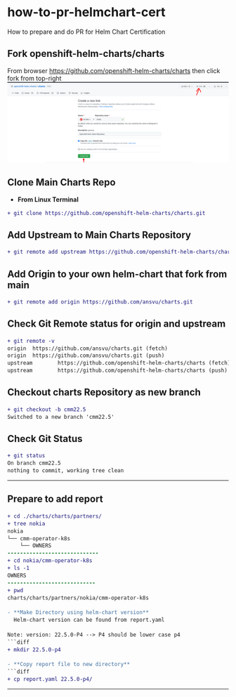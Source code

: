 # how-to-pr-helmchart-cert
How to prepare and do PR for Helm Chart Certification

## Fork openshift-helm-charts/charts
From browser https://github.com/openshift-helm-charts/charts then click fork from top-right  
![Fork Openshift Helm Chart](img/fork-chart.png "Fork Openshift Helm Chart")

## Clone Main Charts Repo
- **From Linux Terminal**
```diff
+ git clone https://github.com/openshift-helm-charts/charts.git
```
## Add Upstream to Main Charts Repository
```diff
+ git remote add upstream https://github.com/openshift-helm-charts/charts
```

## Add Origin to your own helm-chart that fork from main
```diff
+ git remote add origin https://github.com/ansvu/charts.git
```

## Check Git Remote status for origin and upstream
```diff
+ git remote -v
origin  https://github.com/ansvu/charts.git (fetch)
origin  https://github.com/ansvu/charts.git (push)
upstream        https://github.com/openshift-helm-charts/charts (fetch)
upstream        https://github.com/openshift-helm-charts/charts (push)
```
## Checkout charts Repository as new branch
```diff
+ git checkout -b cmm22.5
Switched to a new branch 'cmm22.5'
```
## Check Git Status
```diff
+ git status
On branch cmm22.5
nothing to commit, working tree clean
```
---
## Prepare to add report
```diff
+ cd ./charts/charts/partners/
+ tree nokia
nokia
└── cmm-operator-k8s
    └── OWNERS
-----------------------------
+ cd nokia/cmm-operator-k8s
+ ls -1
OWNERS
----------------------------
+ pwd
charts/charts/partners/nokia/cmm-operator-k8s

- **Make Directory using helm-chart version**
  Helm-chart version can be found from report.yaml
  
Note: version: 22.5.0-P4 --> P4 should be lower case p4
```diff
+ mkdir 22.5.0-p4

- **Copy report file to new directory**
```diff
+ cp report.yaml 22.5.0-p4/
```
---
